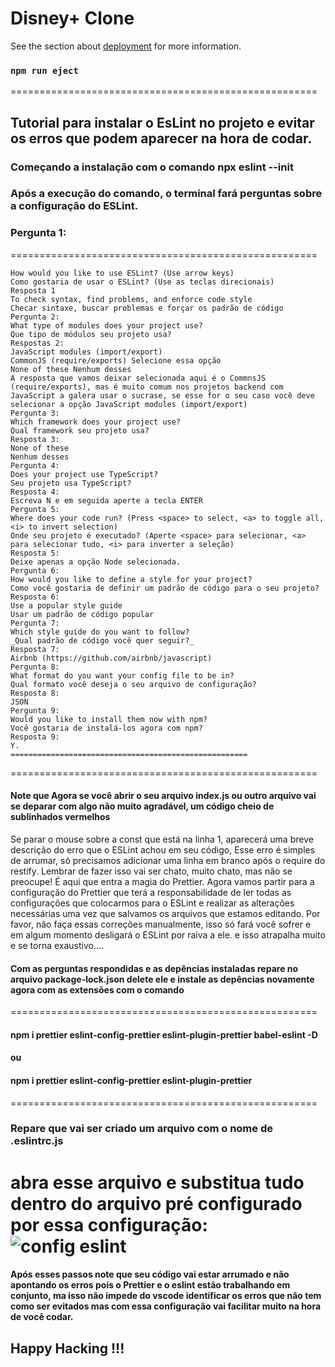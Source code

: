 # Disney+ Clone


See the section about [deployment](https://facebook.github.io/create-react-app/docs/deployment) for more information.

### `npm run eject`

=====================================================
## Tutorial para instalar o EsLint no projeto e evitar os erros que podem aparecer na hora de codar.
### Começando a instalação com o comando npx eslint --init
### Após a execução do comando, o terminal fará perguntas sobre a configuração do ESLint.
### Pergunta 1:
=====================================================
```
How would you like to use ESLint? (Use arrow keys)
Como gostaria de usar o ESLint? (Use as teclas direcionais)
Resposta 1
To check syntax, find problems, and enforce code style
Checar sintaxe, buscar problemas e forçar os padrão de código
Pergunta 2:
What type of modules does your project use?
Que tipo de módulos seu projeto usa?
Respostas 2:
JavaScript modules (import/export)
CommonJS (require/exports) Selecione essa opção
None of these Nenhum desses
A resposta que vamos deixar selecionada aqui é o CommnsJS (require/exports), mas é muito comum nos projetos backend com JavaScript a galera usar o sucrase, se esse for o seu caso você deve selecionar a opção JavaScript modules (import/export)
Pergunta 3:
Which framework does your project use?
Qual framework seu projeto usa?
Resposta 3:
None of these
Nenhum desses
Pergunta 4:
Does your project use TypeScript?
Seu projeto usa TypeScript?
Resposta 4:
Escreva N e em seguida aperte a tecla ENTER
Pergunta 5:
Where does your code run? (Press <space> to select, <a> to toggle all, <i> to invert selection)
Onde seu projeto é executado? (Aperte <space> para selecionar, <a> para selecionar tudo, <i> para inverter a seleção)
Resposta 5:
Deixe apenas a opção Node selecionada.
Pergunta 6:
How would you like to define a style for your project?
Como você gostaria de definir um padrão de código para o seu projeto?
Resposta 6:
Use a popular style guide
Usar um padrão de código popular
Pergunta 7:
Which style guide do you want to follow?
_Qual padrão de código você quer seguir?_
Resposta 7:
Airbnb (https://github.com/airbnb/javascript)
Pergunta 8:
What format do you want your config file to be in?
Qual formato você deseja o seu arquivo de configuração?
Resposta 8:
JSON
Pergunta 9:
Would you like to install them now with npm?
Você gostaria de instalá-los agora com npm?
Resposta 9:
Y.
=====================================================
```
=====================================================
#### Note que Agora se você abrir o seu arquivo index.js ou outro arquivo vai se deparar com algo não muito agradável, um código cheio de sublinhados vermelhos
Se parar o mouse sobre a const que está na linha 1, aparecerá uma breve descrição do erro que o ESLint achou em seu código, Esse erro é simples de arrumar, só precisamos adicionar uma linha em branco após o require do restify. Lembrar de fazer isso vai ser chato, muito chato, mas não se preocupe! É aqui que entra a magia do Prettier. Agora vamos partir para a configuração do Prettier que terá a responsabilidade de ler todas as configurações que colocarmos para o ESLint e realizar as alterações necessárias uma vez que salvamos os arquivos que estamos editando. Por favor, não faça essas correções manualmente, isso só fará você sofrer e em algum momento desligará o ESLint por raiva a ele. e isso atrapalha muito e se torna exaustivo....
#### Com as perguntas respondidas e as depências instaladas repare no arquivo package-lock.json delete ele e instale as depências novamente agora com as extensões com o comando
=====================================================
#### npm i prettier eslint-config-prettier eslint-plugin-prettier babel-eslint -D
#### ou
#### npm i prettier eslint-config-prettier eslint-plugin-prettier
=====================================================
### Repare que vai ser criado um arquivo com o nome de .eslintrc.js
abra esse arquivo e substitua tudo dentro do arquivo pré configurado por essa configuração:
![config eslint](https://user-images.githubusercontent.com/78483210/129104945-95082de3-5d46-45aa-92f9-db39cdb92460.png)
=====================================================
#### Após esses passos note que seu código vai estar arrumado e não apontando os erros pois o Prettier e o eslint estão trabalhando em conjunto, ma isso não impede do vscode identificar os erros que não tem como ser evitados mas com essa configuração vai facilitar muito na hora de você codar.
## Happy Hacking !!!
